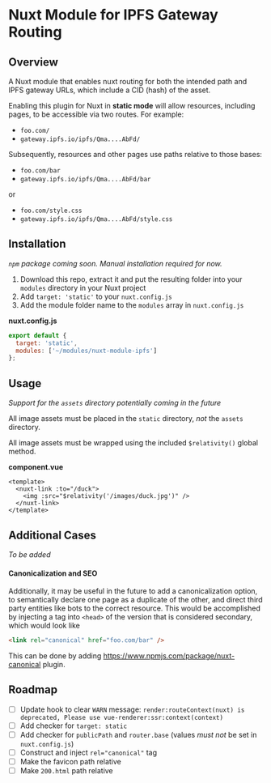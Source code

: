 # Nuxt Module for IPFS Gateway Routing

## Overview

A Nuxt module that enables nuxt routing for both the intended path and IPFS gateway URLs, which include a CID (hash) of the asset.

Enabling this plugin for Nuxt in **static mode** will allow resources, including pages, to be accessible via two routes. For example:

- `foo.com/`
- `gateway.ipfs.io/ipfs/Qma....AbFd/`

Subsequently, resources and other pages use paths relative to those bases:

- `foo.com/bar`
- `gateway.ipfs.io/ipfs/Qma....AbFd/bar`

or

- `foo.com/style.css`
- `gateway.ipfs.io/ipfs/Qma....AbFd/style.css`

## Installation

_`npm` package coming soon. Manual installation required for now._

1. Download this repo, extract it and put the resulting folder into your `modules` directory in your Nuxt project
2. Add `target: 'static'` to your `nuxt.config.js`
3. Add the module folder name to the `modules` array in `nuxt.config.js`

**nuxt.config.js**

```js
export default {
  target: 'static',
  modules: ['~/modules/nuxt-module-ipfs']
};
```

## Usage

_Support for the `assets` directory potentially coming in the future_

All image assets must be placed in the `static` directory, _not_ the `assets` directory.

All image assets must be wrapped using the included `$relativity()` global method.

**component.vue**

```vue
<template>
  <nuxt-link :to="/duck">
    <img :src="$relativity('/images/duck.jpg')" />
  </nuxt-link>
</template>
```

## Additional Cases

_To be added_

#### Canonicalization and SEO

Additionally, it may be useful in the future to add a canonicalization option, to semantically declare one page as a duplicate of the other, and direct third party entities like bots to the correct resource. This would be accomplished by injecting a tag into `<head>` of the version that is considered secondary, which would look like

```html
<link rel="canonical" href="foo.com/bar" />
```

This can be done by adding https://www.npmjs.com/package/nuxt-canonical plugin.

## Roadmap

- [ ] Update hook to clear `WARN` message: `render:routeContext(nuxt) is deprecated, Please use vue-renderer:ssr:context(context)`
- [ ] Add checker for `target: static`
- [ ] Add checker for `publicPath` and `router.base` (values _must not_ be set in `nuxt.config.js`)
- [ ] Construct and inject `rel="canonical"` tag
- [ ] Make the favicon path relative
- [ ] Make `200.html` path relative
